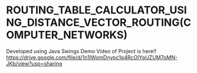 # ROUTING_TABLE_CALCULATOR_USING_DISTANCE_VECTOR_ROUTING(COMPUTER_NETWORKS)
 Developed using Java Swings
Demo Video of Project is here!! 
https://drive.google.com/file/d/1n1IWomDnypc1p4RcOlYpUZUM7oMN-JKb/view?usp=sharing
